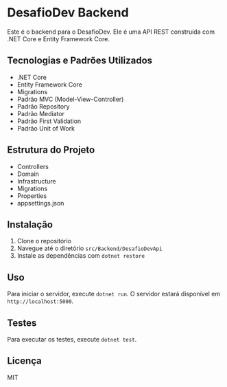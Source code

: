 # DesafioDev Backend

Este é o backend para o DesafioDev. Ele é uma API REST construída com .NET Core e Entity Framework Core.

## Tecnologias e Padrões Utilizados

- .NET Core
- Entity Framework Core
- Migrations
- Padrão MVC (Model-View-Controller)
- Padrão Repository
- Padrão Mediator
- Padrão First Validation
- Padrão Unit of Work

## Estrutura do Projeto

- Controllers
- Domain
- Infrastructure
- Migrations
- Properties
- appsettings.json

## Instalação

1. Clone o repositório
2. Navegue até o diretório `src/Backend/DesafioDevApi`
3. Instale as dependências com `dotnet restore`

## Uso

Para iniciar o servidor, execute `dotnet run`. O servidor estará disponível em `http://localhost:5000`.

## Testes

Para executar os testes, execute `dotnet test`.

## Licença

MIT
